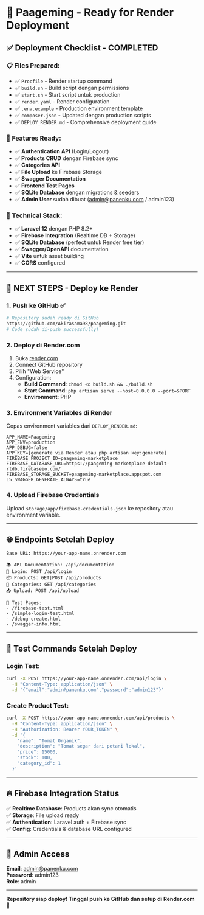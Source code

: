 # 🚀 Paageming - Ready for Render Deployment

## ✅ **Deployment Checklist - COMPLETED**

### **📋 Files Prepared:**
- ✅ `Procfile` - Render startup command
- ✅ `build.sh` - Build script dengan permissions
- ✅ `start.sh` - Start script untuk production
- ✅ `render.yaml` - Render configuration
- ✅ `.env.example` - Production environment template
- ✅ `composer.json` - Updated dengan production scripts
- ✅ `DEPLOY_RENDER.md` - Comprehensive deployment guide

### **📱 Features Ready:**
- ✅ **Authentication API** (Login/Logout)
- ✅ **Products CRUD** dengan Firebase sync
- ✅ **Categories API**
- ✅ **File Upload** ke Firebase Storage
- ✅ **Swagger Documentation** 
- ✅ **Frontend Test Pages**
- ✅ **SQLite Database** dengan migrations & seeders
- ✅ **Admin User** sudah dibuat (admin@panenku.com / admin123)

### **🔧 Technical Stack:**
- ✅ **Laravel 12** dengan PHP 8.2+
- ✅ **Firebase Integration** (Realtime DB + Storage)
- ✅ **SQLite Database** (perfect untuk Render free tier)
- ✅ **Swagger/OpenAPI** documentation
- ✅ **Vite** untuk asset building
- ✅ **CORS** configured

---

## 🎯 **NEXT STEPS - Deploy ke Render**

### **1. Push ke GitHub** ✅
```bash
# Repository sudah ready di GitHub
https://github.com/Akirasama98/paageming.git
# Code sudah di-push successfully!
```

### **2. Deploy di Render.com**
1. Buka [render.com](https://render.com) 
2. Connect GitHub repository
3. Pilih "Web Service"
4. Configuration:
   - **Build Command**: `chmod +x build.sh && ./build.sh`
   - **Start Command**: `php artisan serve --host=0.0.0.0 --port=$PORT`
   - **Environment**: PHP

### **3. Environment Variables di Render**
Copas environment variables dari `DEPLOY_RENDER.md`:
```
APP_NAME=Paageming
APP_ENV=production
APP_DEBUG=false
APP_KEY=[generate via Render atau php artisan key:generate]
FIREBASE_PROJECT_ID=paageming-marketplace
FIREBASE_DATABASE_URL=https://paageming-marketplace-default-rtdb.firebaseio.com/
FIREBASE_STORAGE_BUCKET=paageming-marketplace.appspot.com
L5_SWAGGER_GENERATE_ALWAYS=true
```

### **4. Upload Firebase Credentials**
Upload `storage/app/firebase-credentials.json` ke repository atau environment variable.

---

## 🌐 **Endpoints Setelah Deploy**

```
Base URL: https://your-app-name.onrender.com

📚 API Documentation: /api/documentation
🔐 Login: POST /api/login
📦 Products: GET|POST /api/products  
📂 Categories: GET /api/categories
📤 Upload: POST /api/upload

🧪 Test Pages:
- /firebase-test.html
- /simple-login-test.html
- /debug-create.html
- /swagger-info.html
```

---

## 🧪 **Test Commands Setelah Deploy**

### **Login Test:**
```bash
curl -X POST https://your-app-name.onrender.com/api/login \
  -H "Content-Type: application/json" \
  -d '{"email":"admin@panenku.com","password":"admin123"}'
```

### **Create Product Test:**
```bash
curl -X POST https://your-app-name.onrender.com/api/products \
  -H "Content-Type: application/json" \
  -H "Authorization: Bearer YOUR_TOKEN" \
  -d '{
    "name": "Tomat Organik",
    "description": "Tomat segar dari petani lokal",
    "price": 15000,
    "stock": 100,
    "category_id": 1
  }'
```

---

## 🔥 **Firebase Integration Status**

✅ **Realtime Database**: Products akan sync otomatis  
✅ **Storage**: File upload ready  
✅ **Authentication**: Laravel auth + Firebase sync  
✅ **Config**: Credentials & database URL configured  

---

## 📝 **Admin Access**

**Email**: admin@panenku.com  
**Password**: admin123  
**Role**: admin  

---

**Repository siap deploy! Tinggal push ke GitHub dan setup di Render.com** 🚀
